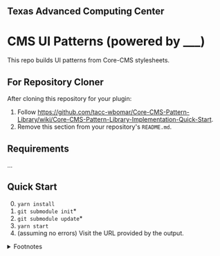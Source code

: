 ## Texas Advanced Computing Center
# CMS UI Patterns (powered by ___)

This repo builds UI patterns from Core-CMS stylesheets.


## For Repository Cloner

After cloning this repository for your plugin:

1. Follow https://github.com/tacc-wbomar/Core-CMS-Pattern-Library/wiki/Core-CMS-Pattern-Library-Implementation-Quick-Start.
2. Remove this section from your repository's `README.md`.


## Requirements

...

## Quick Start

0. `yarn install`
1. `git submodule init`\*
2. `git submodule update`\*
3. `yarn start`
4. (assuming no errors) Visit the URL provided by the output.

<details><summary>Footnotes</summary>

\* Git submodule (at least alone) may not be an ideal solution for acquiring Core-CMS stylesheets, because it requires a manual update to retrieve different styles.

</details>
